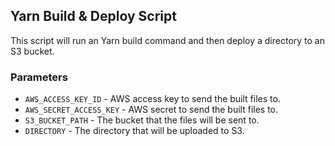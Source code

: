 ## Yarn Build & Deploy Script

This script will run an Yarn build command and then deploy a directory to an S3 bucket. 

### Parameters
- `AWS_ACCESS_KEY_ID` - AWS access key to send the built files to.
- `AWS_SECRET_ACCESS_KEY` - AWS secret to send the built files to.
- `S3_BUCKET_PATH` - The bucket that the files will be sent to.
- `DIRECTORY` - The directory that will be uploaded to S3.

